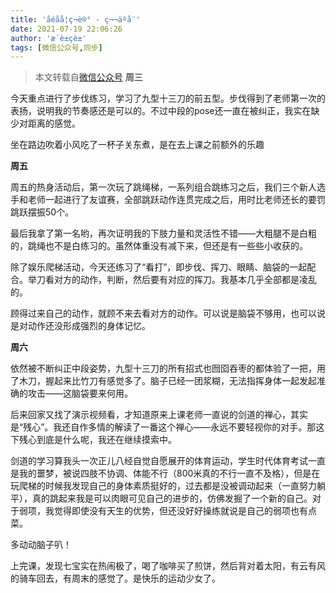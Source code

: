 ```yaml
---
title: 'åéåå­¦ç¬è®° - ç¬¬äºå¨'
date: 2021-07-19 22:06:26
author: 'æ´è±çè±'
tags: [微信公众号,同步]
---
```


> 本文转载自[微信公众号](http://mp.weixin.qq.com/s?__biz=MzU2NTQ2MzA4OQ==&mid=100000689&idx=1&sn=3dea55d1b751bde752de3ecf817a8578&chksm=7cba12ef4bcd9bf91f35b9d4c89a99f1a4a17b9a31ff74028e3dfd7af769b0ba0e04c5da8eb9#rd)
**周三**

今天重点进行了步伐练习，学习了九型十三刀的前五型。步伐得到了老师第一次的表扬，说明我的节奏感还是可以的。不过中段的pose还一直在被纠正，我实在缺少对距离的感觉。

坐在路边吹着小风吃了一杯子关东煮，是在去上课之前额外的乐趣

**周五**

周五的热身活动后，第一次玩了跳绳梯，一系列组合跳练习之后，我们三个新人选手和老师一起进行了友谊赛，全部跳跃动作连贯完成之后，用时比老师还长的要罚跳跃摆振50个。

最后我拿了第一名哟，再次证明我的下肢力量和灵活性不错——大粗腿不是白粗的，跳绳也不是白练习的。虽然体重没有减下来，但还是有一些些小收获的。

除了娱乐爬梯活动，今天还练习了“看打”，即步伐、挥刀、眼睛、脑袋的一起配合。举刀看对方的动作，判断，然后要有对应的挥刀。我基本几乎全部都是凌乱的。

顾得过来自己的动作，就顾不来去看对方的动作。可以说是脑袋不够用，也可以说是对动作还没形成强烈的身体记忆。

**周六**

依然被不断纠正中段姿势，九型十三刀的所有招式也囫囵吞枣的都体验了一把，用了木刀，握起来比竹刀有感觉多了。脑子已经一团浆糊，无法指挥身体一起发起准确的攻击——这脑袋要来何用。

后来回家又找了演示视频看，才知道原来上课老师一直说的剑道的禅心，其实是“残心”。我还自作多情的解读了一番这个禅心——永远不要轻视你的对手。那这下残心到底是什么呢，我还在继续摸索中。

剑道的学习算我头一次正儿八经自觉自愿展开的体育运动，学生时代体育考试一直是我的噩梦，被说四肢不协调、体能不行（800米真的不行一直不及格），但是在玩爬梯的时候我发现自己的身体素质挺好的，过去都是没被调动起来（一直努力躺平），真的跳起来我是可以肉眼可见自己的进步的，仿佛发掘了一个新的自己。对于弱项，我觉得即使没有天生的优势，但还没好好操练就说是自己的弱项也有点菜。

多动动脑子叭！

上完课，发现七宝实在热闹极了，喝了咖啡买了煎饼，然后背对着太阳，有云有风的骑车回去，有周末的感觉了。是快乐的运动少女了。